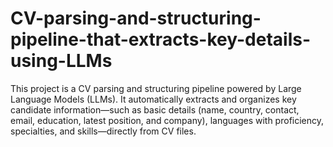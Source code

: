 # CV-parsing-and-structuring-pipeline-that-extracts-key-details-using-LLMs
This project is a CV parsing and structuring pipeline powered by Large Language Models (LLMs). It automatically extracts and organizes key candidate information—such as basic details (name, country, contact, email, education, latest position, and company), languages with proficiency, specialties, and skills—directly from CV files.
